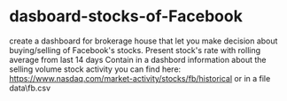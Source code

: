 # dasboard-stocks-of-Facebook
create a dashboard for brokerage house that let you make decision about buying/selling of Facebook's stocks. 
Present stock's rate with rolling average from last 14 days 
Contain in a dashbord information about the selling volume 
stock activity you can find here:  https://www.nasdaq.com/market-activity/stocks/fb/historical 
or in a file data\fb.csv
